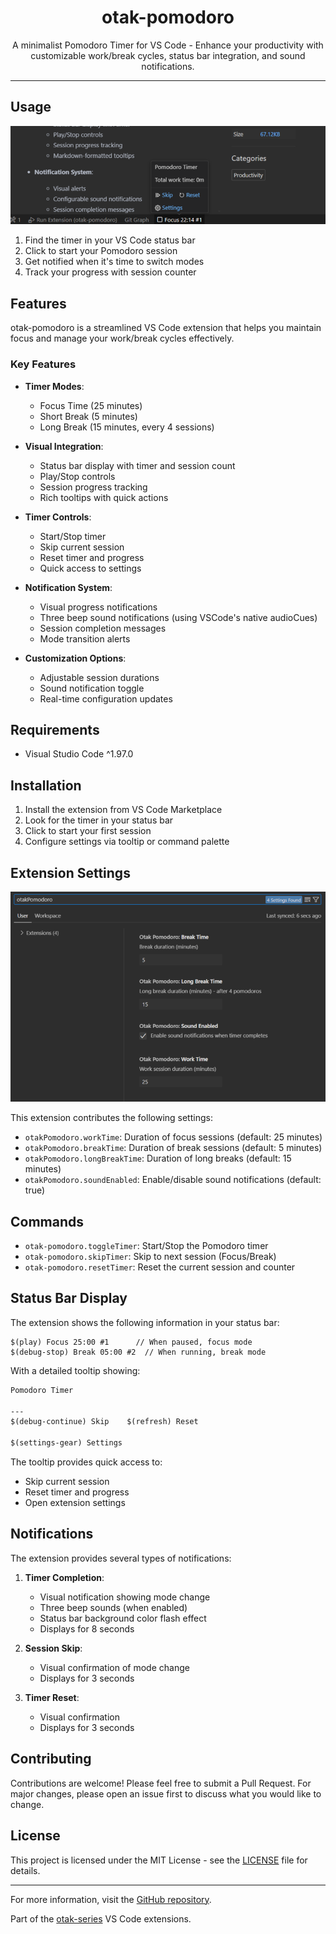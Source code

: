 <p align="center">
  <h1 align="center">otak-pomodoro</h1>
  <p align="center">A minimalist Pomodoro Timer for VS Code - Enhance your productivity with customizable work/break cycles, status bar integration, and sound notifications.</p>
</p>

---

## Usage

![Status Bar Timer](images/status-bar-timer.png)

1. Find the timer in your VS Code status bar
2. Click to start your Pomodoro session
3. Get notified when it's time to switch modes
4. Track your progress with session counter

## Features

otak-pomodoro is a streamlined VS Code extension that helps you maintain focus and manage your work/break cycles effectively.

### Key Features

- **Timer Modes**:
  - Focus Time (25 minutes)
  - Short Break (5 minutes)
  - Long Break (15 minutes, every 4 sessions)

- **Visual Integration**:
  - Status bar display with timer and session count
  - Play/Stop controls
  - Session progress tracking
  - Rich tooltips with quick actions

- **Timer Controls**:
  - Start/Stop timer
  - Skip current session
  - Reset timer and progress
  - Quick access to settings

- **Notification System**:
  - Visual progress notifications
  - Three beep sound notifications (using VSCode's native audioCues)
  - Session completion messages
  - Mode transition alerts

- **Customization Options**:
  - Adjustable session durations
  - Sound notification toggle
  - Real-time configuration updates

## Requirements

- Visual Studio Code ^1.97.0

## Installation

1. Install the extension from VS Code Marketplace
2. Look for the timer in your status bar
3. Click to start your first session
4. Configure settings via tooltip or command palette

## Extension Settings

![Settings](images/settings-otakPomodoro.png)

This extension contributes the following settings:

- `otakPomodoro.workTime`: Duration of focus sessions (default: 25 minutes)
- `otakPomodoro.breakTime`: Duration of break sessions (default: 5 minutes)
- `otakPomodoro.longBreakTime`: Duration of long breaks (default: 15 minutes)
- `otakPomodoro.soundEnabled`: Enable/disable sound notifications (default: true)

## Commands

- `otak-pomodoro.toggleTimer`: Start/Stop the Pomodoro timer
- `otak-pomodoro.skipTimer`: Skip to next session (Focus/Break)
- `otak-pomodoro.resetTimer`: Reset the current session and counter

## Status Bar Display

The extension shows the following information in your status bar:

```
$(play) Focus 25:00 #1      // When paused, focus mode
$(debug-stop) Break 05:00 #2  // When running, break mode
```

With a detailed tooltip showing:
```markdown
Pomodoro Timer

---
$(debug-continue) Skip    $(refresh) Reset

$(settings-gear) Settings
```

The tooltip provides quick access to:
- Skip current session
- Reset timer and progress
- Open extension settings

## Notifications

The extension provides several types of notifications:

1. **Timer Completion**:
   - Visual notification showing mode change
   - Three beep sounds (when enabled)
   - Status bar background color flash effect
   - Displays for 8 seconds

2. **Session Skip**:
   - Visual confirmation of mode change
   - Displays for 3 seconds

3. **Timer Reset**:
   - Visual confirmation
   - Displays for 3 seconds

## Contributing

Contributions are welcome! Please feel free to submit a Pull Request. For major changes, please open an issue first to discuss what you would like to change.

## License

This project is licensed under the MIT License - see the [LICENSE](LICENSE) file for details.

---

For more information, visit the [GitHub repository](https://github.com/tsuyoshi-otake-system-exe-jp/otak-pomodoro).

Part of the [otak-series](https://marketplace.visualstudio.com/search?term=otak&target=VSCode) VS Code extensions.
